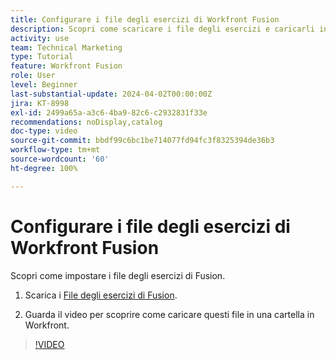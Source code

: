 ```yaml
---
title: Configurare i file degli esercizi di Workfront Fusion
description: Scopri come scaricare i file degli esercizi e caricarli in una cartella in Workfront in  [!DNL Adobe Workfront Fusion].
activity: use
team: Technical Marketing
type: Tutorial
feature: Workfront Fusion
role: User
level: Beginner
last-substantial-update: 2024-04-02T00:00:00Z
jira: KT-8998
exl-id: 2499a65a-a3c6-4ba9-82c6-c2932831f33e
recommendations: noDisplay,catalog
doc-type: video
source-git-commit: bbdf99c6bc1be714077fd94fc3f8325394de36b3
workflow-type: tm+mt
source-wordcount: '60'
ht-degree: 100%

---
```


# Configurare i file degli esercizi di Workfront Fusion

Scopri come impostare i file degli esercizi di Fusion.

1. Scarica i [File degli esercizi di Fusion](/help/assets/fusion-exercise-files.zip).

1. Guarda il video per scoprire come caricare questi file in una cartella in Workfront.

>[!VIDEO](https://video.tv.adobe.com/v/335258/?quality=12&learn=on&enablevpops=1)
